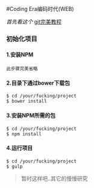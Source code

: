 #Coding Era编码时代(WEB)

*首先看这个*
[git完美教程](http://www.liaoxuefeng.com/wiki/0013739516305929606dd18361248578c67b8067c8c017b000/)

### 初始化项目
#### 1.安装NPM
```
此步骤完美省略
```
#### 2.目录下通过bower下载包
```
$ cd /your/fucking/project
$ bower install
```
#### 3.安装NPM所需的包
```
$ cd /your/fucking/project
$ npm install
```

#### 4.运行项目
```
$ cd /your/fucking/project
$ gulp
```

>暂时这样吧..其它的慢慢研究
